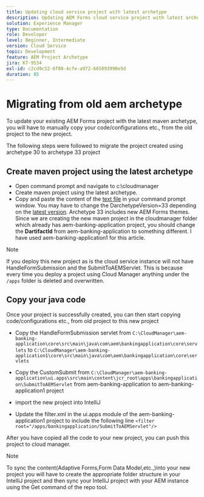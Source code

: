 ```yaml
---
title: Updating cloud service project with latest archetype
description: Updating AEM Forms cloud service project with latest archetype
solution: Experience Manager
type: Documentation
role: Developer
level: Beginner, Intermediate
version: Cloud Service
topic: Development
feature: AEM Project Archetype
jira: KT-9534
exl-id: c2cd9c52-6f00-4cfe-a972-665093990e5d
duration: 85
---
```

# Migrating from old aem archetype 

To update your existing AEM Forms project with the latest maven archetype, you will have to manually copy your code/configurations etc., from the old project to the new project. 

The following steps were followed to migrate the project created using archetype 30 to archetype 33 project

## Create maven project using the latest archetype

* Open command prompt and navigate to c:\cloudmanager
* Create maven project using the latest archetype.
* Copy and paste the content of the [text file](assets/creating-maven-project.txt) in your command prompt window. You may have to change the DarchetypeVersion=33 depending on the [latest version](https://github.com/adobe/aem-project-archetype/releases). Archetype 33 includes new AEM Forms themes.
Since we are creating the new maven project in the cloudmanager folder which already has aem-banking-application project, you should change the **DartifactId** from aem-banking-application to something different. I have used aem-banking-application1 for this article.

>[!NOTE]
>
>If you deploy this new project as is the cloud service instance will not have HandleFormSubmission and the SubmitToAEMServlet. This is because every time you deploy a project using Cloud Manager anything under the `/apps` folder is deleted and overwritten.

## Copy your java code

Once your project is successfully created, you can then start copying code/configurations etc., from old project to this new project

* Copy the HandleFormSubmission servlet from ```C:\CloudManager\aem-banking-application\core\src\main\java\com\aem\bankingapplication\core\servlets``` 
to
```C:\CloudManager\aem-banking-application1\core\src\main\java\com\aem\bankingapplication\core\servlets```

* Copy the CustomSubmit from
```C:\CloudManager\aem-banking-application\ui.apps\src\main\content\jcr_root\apps\bankingapplication\SubmitToAEMServlet``` from aem-banking-application to aem-banking-application1 project

* import the new project into IntelliJ

* Update the filter.xml in the ui.apps module  of the aem-banking-application1 project to include the following line
```<filter root="/apps/bankingapplication/SubmitToAEMServlet"/>```

After you have copied all the code to your new project, you can push this project to cloud manager.

>[!NOTE]
>
>To sync the content(Adaptive Forms,Form Data Model,etc.,)into your new project you will have to create the appropriate folder structure in your IntelliJ project and then sync your IntelliJ project with your AEM instance using the Get command of the repo tool.
